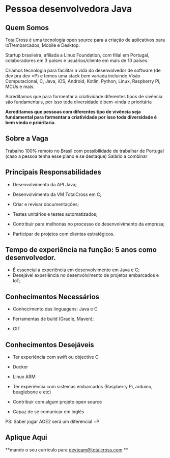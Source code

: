 
# Pessoa desenvolvedora Java

## Quem Somos

TotalCross é uma tecnologia open source para a criação de aplicativos para IoT/embarcados, Mobile e Desktop. 

Startup brasileira, afiliada a Linux Foundation, com filial em Portugal, colaboradores em 3 países e usuários/cliente em mais de 10 países.

Criamos tecnologia para facilitar a vida do desenvolvedor de software (de dev pra dev =P) e temos uma stack bem variada incluindo Visão Computacional, C, Java, iOS, Android, Kotlin, Python, Linux, Raspberry Pi, MCUs e mais.

Acreditamos que para formentar a criatividade diferentes tipos de vivência são fundamentais, por isso toda diversidade é bem-vinda e prioritária

**Acreditamos que pessoas com diferentes tipo de vivência seja fundamental para formentar a criatividade por isso toda diversidade é bem vinda e prióritaria.** 

## Sobre a Vaga

Trabalho 100% remoto no Brasil com possibilidade de trabalhar de Portugal (caso a pessoa tenha esse plano e se destaque)
Salário a combinar

## Principais Responsabilidades

* Desenvolvimento da API Java;

* Desenvolvimento da VM TotalCross em C;

* Criar e revisar documentações;

* Testes unitários e testes automatizados;

* Contribuir para melhorias no processo de desenvolvimento da empresa;

* Participar de projetos com clientes estratégicos.

## Tempo de experiência na função: 5 anos como desenvolvedor.

* É essencial a experiência em desenvolvimento em Java e C;
* Desejável experiência no desenvolvimento de projetos embarcados e IoT;

## Conhecimentos Necessários

* Conhecimento das linguagens: Java e C

* Ferramentas de build (Gradle, Maven);

* GIT

## Conhecimentos Desejáveis

* Ter experiência com swift ou objective C

* Docker

* Linux ARM

* Ter experiência com sistemas embarcados (Raspberry Pi, arduino, beaglebone e etc)

* Contribuir com algum projeto open source

* Capaz de se comunicar em inglês

PS: Saber jogar AOE2 será um diferencial =P

## Aplique Aqui

**mande o seu curriculo para devteam@totalcross.com **
